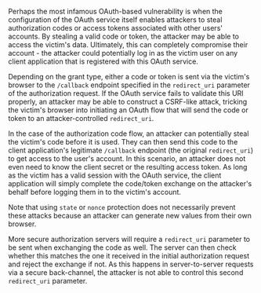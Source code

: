 Perhaps the most infamous OAuth-based vulnerability is when the configuration of the OAuth service itself enables attackers to steal authorization codes or access tokens associated with other users' accounts. By stealing a valid code or token, the attacker may be able to access the victim's data. Ultimately, this can completely compromise their account - the attacker could potentially log in as the victim user on any client application that is registered with this OAuth service.

Depending on the grant type, either a code or token is sent via the victim's browser to the `/callback` endpoint specified in the `redirect_uri` parameter of the authorization request. If the OAuth service fails to validate this URI properly, an attacker may be able to construct a CSRF-like attack, tricking the victim's browser into initiating an OAuth flow that will send the code or token to an attacker-controlled `redirect_uri`.

In the case of the authorization code flow, an attacker can potentially steal the victim's code before it is used. They can then send this code to the client application's legitimate `/callback` endpoint (the original `redirect_uri`) to get access to the user's account. In this scenario, an attacker does not even need to know the client secret or the resulting access token. As long as the victim has a valid session with the OAuth service, the client application will simply complete the code/token exchange on the attacker's behalf before logging them in to the victim's account.

Note that using `state` or `nonce` protection does not necessarily prevent these attacks because an attacker can generate new values from their own browser.

More secure authorization servers will require a `redirect_uri` parameter to be sent when exchanging the code as well. The server can then check whether this matches the one it received in the initial authorization request and reject the exchange if not. As this happens in server-to-server requests via a secure back-channel, the attacker is not able to control this second `redirect_uri` parameter.